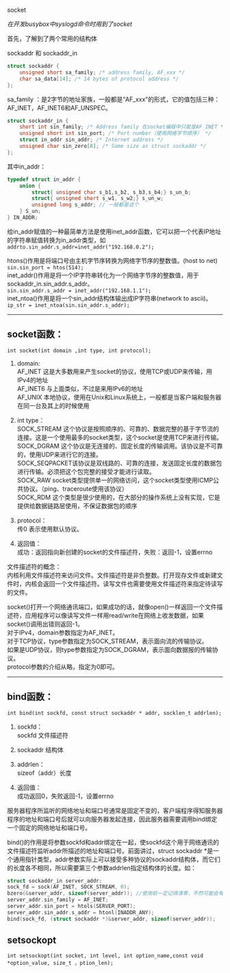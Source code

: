 socket  

*在开发busybox中syslogd命令时用到了socket*  


首先，了解到了两个常用的结构体

sockaddr 和 sockaddr_in  

```c
struct sockaddr {
    unsigned short sa_family; /* address family, AF_xxx */
    char sa_data[14]; /* 14 bytes of protocol address */
};
```
sa_family ：是2字节的地址家族，一般都是“AF_xxx”的形式，它的值包括三种：AF_INET，AF_INET6和AF_UNSPEC。

```c
struct sockaddr_in {
    short int sin_family; /* Address family 在socket编程中只能是AF_INET */
    unsigned short int sin_port; /* Port number（使用网络字节顺序） */
    struct in_addr sin_addr; /* Internet address */
    unsigned char sin_zero[8]; /* Same size as struct sockaddr */
};
```

其中in_addr：  
```c
typedef struct in_addr {
    union {
        struct{ unsigned char s_b1,s_b2, s_b3,s_b4;} s_un_b;
        struct{ unsigned short s_w1, s_w2;} s_un_w;
        unsigned long s_addr; // 一般都是这个
    } S_un;
} IN_ADDR;
```

给in_addr赋值的一种最简单方法是使用inet_addr函数，它可以把一个代表IP地址的字符串赋值转换为in_addr类型，如
`addrto.sin_addr.s_addr=inet_addr("192.168.0.2");`

htons()作用是将端口号由主机字节序转换为网络字节序的整数值。(host to net)  
`sin.sin_port = htos(514);`  
inet_addr()作用是将一个IP字符串转化为一个网络字节序的整数值，用于sockaddr_in.sin_addr.s_addr。  
`sin.sin_addr.s_addr = inet_addr("192.168.1.1");`  
inet_ntoa()作用是将一个sin_addr结构体输出成IP字符串(network to ascii)。  
`ip_str = inet_ntoa(sin.sin_addr.s_addr);`

---
## socket函数：  

`int socket(int domain ,int type, int protocol);`


1. domain:  
AF_INET 这是大多数用来产生socket的协议，使用TCP或UDP来传输，用IPv4的地址  
AF_INET6 与上面类似，不过是来用IPv6的地址  
AF_UNIX 本地协议，使用在Unix和Linux系统上，一般都是当客户端和服务器在同一台及其上的时候使用  

2. int type：  
SOCK_STREAM 这个协议是按照顺序的、可靠的、数据完整的基于字节流的连接。这是一个使用最多的socket类型，这个socket是使用TCP来进行传输。  
SOCK_DGRAM 这个协议是无连接的、固定长度的传输调用。该协议是不可靠的，使用UDP来进行它的连接。  
SOCK_SEQPACKET该协议是双线路的、可靠的连接，发送固定长度的数据包进行传输。必须把这个包完整的接受才能进行读取。  
SOCK_RAW socket类型提供单一的网络访问，这个socket类型使用ICMP公共协议。（ping、traceroute使用该协议）  
SOCK_RDM 这个类型是很少使用的，在大部分的操作系统上没有实现，它是提供给数据链路层使用，不保证数据包的顺序  

3. protocol：  
传0 表示使用默认协议。

4. 返回值：  
成功：返回指向新创建的socket的文件描述符，失败：返回-1，设置errno  

文件描述符的概念：  
内核利用文件描述符来访问文件。文件描述符是非负整数。打开现存文件或新建文件时，内核会返回一个文件描述符。读写文件也需要使用文件描述符来指定待读写的文件。

socket()打开一个网络通讯端口，如果成功的话，就像open()一样返回一个文件描述符，应用程序可以像读写文件一样用read/write在网络上收发数据，如果socket()调用出错则返回-1。  
对于IPv4，domain参数指定为AF_INET。  
对于TCP协议，type参数指定为SOCK_STREAM，表示面向流的传输协议。  
如果是UDP协议，则type参数指定为SOCK_DGRAM，表示面向数据报的传输协议。  
protocol参数的介绍从略，指定为0即可。

---

## bind函数：  

`int bind(int sockfd, const struct sockaddr * addr, socklen_t addrlen);`  

1. sockfd：  
sockfd 文件描述符  

2. sockaddr 结构体

3. addrlen：  
sizeof（addr）长度

4. 返回值：  
成功返回0，失败返回-1，设置errno  

服务器程序所监听的网络地址和端口号通常是固定不变的，客户端程序得知服务器程序的地址和端口号后就可以向服务器发起连接，因此服务器需要调用bind绑定一个固定的网络地址和端口号。  

bind()的作用是将参数sockfd和addr绑定在一起，使sockfd这个用于网络通讯的文件描述符监听addr所描述的地址和端口号。前面讲过，struct sockaddr *是一个通用指针类型，addr参数实际上可以接受多种协议的sockaddr结构体，而它们的长度各不相同，所以需要第三个参数addrlen指定结构体的长度。如：  
```c
struct sockaddr_in server_addr;
sock_fd = sock(AF_INET, SOCK_STREAM, 0);
bzero(&server_addr, sizeof(server_addr)); //使用前一定记得清零，不然可能会有意想不到的错误
server_addr.sin_family = AF_INET;
server_addr.sin_port = htols(SERVER_PORT);
server_addr.sin_addr.s_addr = htonl(INADDR_ANY);
bind(sock_fd, (struct sockaddr *)&server_addr, sizeof(server_addr));
```

## setsockopt
`int setsockopt(int socket, int level, int option_name,const void *option_value, size_t ，ption_len);`